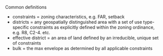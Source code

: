 Common definitions
- constraints = zoning characteristics, e.g. FAR, setback
- districts = any geospatially distinguished area with a set of use type-specific constraints as explicitly defined within the zoning ordinance, e.g. R8, C2-4. etc.
- effective district = an area of land defined by an irreducible, unique set of constraints
- bulk = the max envelope as determined by all applicable constraints
